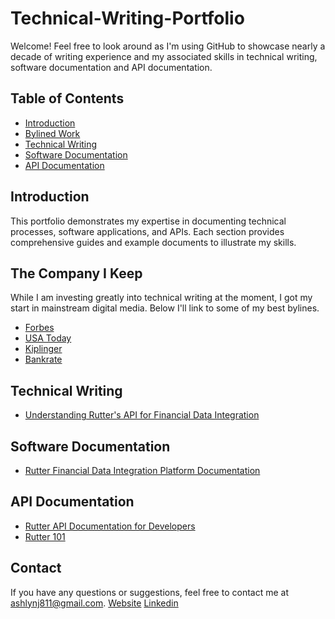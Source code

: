 # Technical-Writing-Portfolio

Welcome! Feel free to look around as I'm using GitHub to showcase nearly a decade of writing experience and my associated skills in technical writing, software documentation and API documentation.

## Table of Contents
- [Introduction](#introduction)
- [Bylined Work](#the-company-i-keep)
- [Technical Writing](#technical-writing)
- [Software Documentation](#software-documentation)
- [API Documentation](#api-documentation)

## Introduction

This portfolio demonstrates my expertise in documenting technical processes, software applications, and APIs. Each section provides comprehensive guides and example documents to illustrate my skills.

## The Company I Keep
While I am investing greatly into technical writing at the moment, I got my start in mainstream digital media. Below I'll link to some of my best bylines.
- [Forbes](https://www.forbes.com/home-improvement/author/ashlyn-brooks/)
- [USA Today](https://www.usatoday.com/money/blueprint/author/abrooks/)
- [Kiplinger](https://www.kiplinger.com/author/ashlyn-brooks)
- [Bankrate](https://www.bankrate.com/authors/ashlyn-brooks/)

## Technical Writing
- [Understanding Rutter's API for Financial Data Integration](Technical-Writing/Understanding-Rutter-API.md)

## Software Documentation
- [Rutter Financial Data Integration Platform Documentation](Software-Documentation/Rutter-Integration-Platform-Documentation.md)

## API Documentation
- [Rutter API Documentation for Developers](API-Documentation/Rutter-API-Documentation.md)
- [Rutter 101](API-Documentation/Rutter-101.md)

## Contact

If you have any questions or suggestions, feel free to contact me at [ashlynj811@gmail.com](ashlynj811@gmail.com).
[Website](www.ashlynbrooks.com)
[Linkedin](https://www.linkedin.com/in/anb716/)
